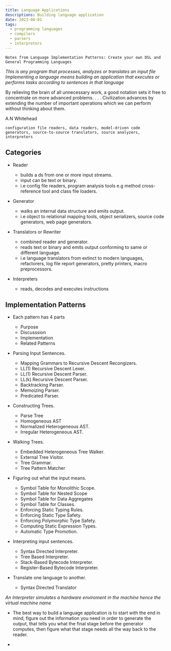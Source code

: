 ```yaml
---
title: Language Applications
descriptions: Building language application
date: 2023-08-01
tags:
  - programming languages
  - compilers
  - parsers
  - interpreters
---
```

`Notes from Language Implementation Patterns: Create your own DSL and General Programming Languages`


*This is any program that processes, analyzes or translates an input file*
*Implementing a language means building an application that executes or performs tasks according to sentences in that language*

By relieving the brain of all unnecessary work, a good notation sets it free to concentrate on 
more advanced problems. . . . Civilization advances by extending the number of important operations 
which we can perform without thinking about them.

A.N Whitehead

`configuration file readers, data readers, model-driven code generators, source-to-source translators, source analyzers, interpreters`

## Categories

- Reader
  - builds a ds from one or more input streams.
  - input can be text or binary.
  - i.e config file readers, program analysis tools e.g method cross-reference tool and class file loaders.

- Generator
  - walks an internal data structure and emits output.
  - i.e object to relational mapping tools, object serializers, source code generators, web page generators.

- Translators or Rewriter
  - combined reader and generator.
  - reads text or binary and emits output conforming to same or different language.
  - i.e language translators from extinct to modern languages, refactorers, log file report generators, pretty printers, macro preprocessors. 

- Interpreters
  - reads, decodes and executes instructions

## Implementation Patterns

- Each pattern has 4 parts
    - Purpose
    - Discusssion
    - Implementation
    - Related Patterns
    
- Parsing Input Sentences.
    - Mapping Grammars to Recursive Descent Recongizers.
    - LL(1) Recursive Descent Lexer.
    - LL(1) Recursive Descent Parser.
    - LL(k) Recursive Descent Parser.
    - Backtracking Parser.
    - Memoizing Parser.
    - Predicated Parser.

- Constructing Trees.
    - Parse Tree
    - Homogeneous AST
    - Normalized Heterogeneous AST.
    - Irregular Heterogeneous AST.

- Walking Trees.
    - Embedded Heterogeneous Tree Walker.
    - External Tree Visitor.
    - Tree Grammar.
    - Tree Pattern Matcher

- Figuring out what the input means.
    - Symbol Table for Monolithic Scope.
    - Symbol Table for Nested Scope
    - Symbol Table for Data Aggregates
    - Symbol Table for Classes.
    - Enforcing Static Typing Rules.
    - Enforcing Static Type Safety.
    - Enforcing Polymorphic Type Safety.
    - Computing Static Expression Types.
    - Automatic Type Promotion.

- Interpreting input sentences.
    - Syntax Directed Interpreter.
    - Tree Based Interpreter.
    - Stack-Based Bytecode Interpreter.
    - Register-Based Bytecode Interpreter.

- Translate one language to another.
    - Syntax Directed Translator

*An Interpreter simulates a hardware enviroment in the machine hence the virtual machine name*

- The best way to build a language application is to start with the end in mind,
  figure out the information you need in order to generate the output,
  that tells you what the final stage before the generator computes,
  then figure what that stage needs all the way back to the reader.

- 